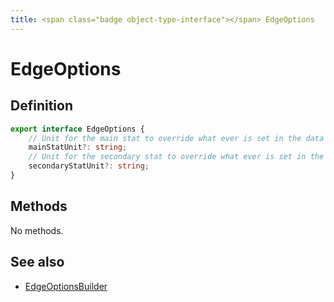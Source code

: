 ```yaml
---
title: <span class="badge object-type-interface"></span> EdgeOptions
---
```

# <span class="badge object-type-interface"></span> EdgeOptions

## Definition

```typescript
export interface EdgeOptions {
	// Unit for the main stat to override what ever is set in the data frame.
	mainStatUnit?: string;
	// Unit for the secondary stat to override what ever is set in the data frame.
	secondaryStatUnit?: string;
}

```
## Methods

No methods.
## See also

 * <span class="badge builder"></span> [EdgeOptionsBuilder](./builder-EdgeOptionsBuilder.md)
